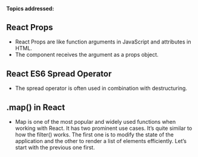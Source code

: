 
#### Topics addressed: 

## React Props
  - React Props are like function arguments in JavaScript and attributes in HTML.
  - The component receives the argument as a props object.

## React ES6 Spread Operator
  - The spread operator is often used in combination with destructuring.

## .map() in React 
  - Map is one of the most popular and widely used functions when working with React. It has two prominent use cases. It’s quite similar to how the filter() works. The first one is to modify the state of the application and the other to render a list of elements efficiently. Let’s start with the previous one first.
